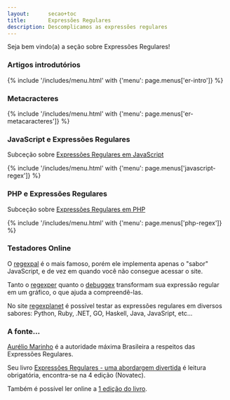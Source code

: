 ```yaml
---
layout:      secao+toc
title:       Expressões Regulares
description: Descomplicamos as expressões regulares
---
```


Seja bem vindo(a) a seção sobre Expressões Regulares!


### Artigos introdutórios

{% include '/includes/menu.html' with {'menu': page.menus['er-intro']} %}


### Metacracteres

{% include '/includes/menu.html' with {'menu': page.menus['er-metacaracteres']} %}

### JavaScript e Expressões Regulares

Subceção sobre [Expressões Regulares em JavaScript](/regex/javascript-expressoes-regulares/)

{% include '/includes/menu.html' with {'menu': page.menus['javascript-regex']} %}


### PHP e Expressões Regulares

Subceção sobre [Expressões Regulares em PHP](/regex/php-expressoes-regulares/)

{% include '/includes/menu.html' with {'menu': page.menus['php-regex']} %}


### Testadores Online

O [regexpal](http://regexpal.com/) é o mais famoso, porém ele implementa apenas o "sabor" JavaScript, e de vez
em quando você não consegue acessar o site.

Tanto o [regexper](http://www.regexper.com/) quanto o [debuggex](https://www.debuggex.com/)
transformam sua expressão regular em um gráfico, o que ajuda a compreendê-las.

No site [regexplanet](http://www.regexplanet.com/) é possível testar as expressões regulares em diversos
sabores: Python, Ruby, .NET, GO, Haskell, Java, JavaSript, etc...



### A fonte...

[Aurélio Marinho](http://aurelio.net/regex/) é a autoridade máxima Brasileira a respeitos das Expressões
Regulares.

Seu livro [Expressões Regulares - uma abordargem divertida](http://www.piazinho.com.br/) é leitura obrigatória,
encontra-se na 4 edição
(Novatec).

Também é possível ler online a [1 edição do livro](http://aurelio.net/regex/guia/).


